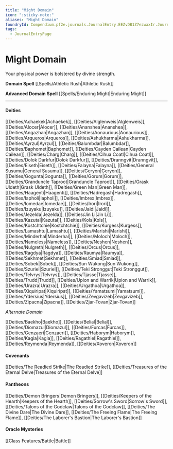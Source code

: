 ```yaml
---
title: "Might Domain"
icon: ":sticky-note:"
aliases: "Might Domain"
foundryId: Compendium.pf2e.journals.JournalEntry.EEZvDB1Z7ezwaxIr.JournalEntryPage.MOVMHZU1SfkhNN1K
tags:
  - JournalEntryPage
---
```


# Might Domain
Your physical power is bolstered by divine strength.

**Domain Spell** [[Spells/Athletic Rush|Athletic Rush]]

**Advanced Domain Spell** [[Spells/Enduring Might|Enduring Might]]

* * *

#### **Deities**

[[Deities/Achaekek|Achaekek]], [[Deities/Alglenweis|Alglenweis]], [[Deities/Alocer|Alocer]], [[Deities/Ananshea|Ananshea]], [[Deities/Angazhan|Angazhan]], [[Deities/Aonaurious|Aonaurious]], [[Deities/Arqueros|Arqueros]], [[Deities/Ashukharma|Ashukharma]], [[Deities/Ayrzul|Ayrzul]], [[Deities/Balumbdar|Balumbdar]], [[Deities/Baphomet|Baphomet]], [[Deities/Cayden Cailean|Cayden Cailean]], [[Deities/Charg|Charg]], [[Deities/Cihua Coatl|Cihua Coatl]], [[Deities/Dolok Darkfur|Dolok Darkfur]], [[Deities/Dranngvit|Dranngvit]], [[Deities/Eiseth|Eiseth]], [[Deities/Falayna|Falayna]], [[Deities/General Susumu|General Susumu]], [[Deities/Geryon|Geryon]], [[Deities/Gogunta|Gogunta]], [[Deities/Gorum|Gorum]], [[Deities/Granduncle Taproot|Granduncle Taproot]], [[Deities/Grask Uldeth|Grask Uldeth]], [[Deities/Green Man|Green Man]], [[Deities/Haagenti|Haagenti]], [[Deities/Hadregash|Hadregash]], [[Deities/Iapholi|Iapholi]], [[Deities/Imbrex|Imbrex]], [[Deities/Iomedae|Iomedae]], [[Deities/Irori|Irori]], [[Deities/Izuyaku|Izuyaku]], [[Deities/Jaidi|Jaidi]], [[Deities/Jezelda|Jezelda]], [[Deities/Jin Li|Jin Li]], [[Deities/Kazutal|Kazutal]], [[Deities/Kols|Kols]], [[Deities/Kostchtchie|Kostchtchie]], [[Deities/Kurgess|Kurgess]], [[Deities/Lamashtu|Lamashtu]], [[Deities/Marishi|Marishi]], [[Deities/Minderhal|Minderhal]], [[Deities/Moloch|Moloch]], [[Deities/Nameless|Nameless]], [[Deities/Neshen|Neshen]], [[Deities/Nulgreth|Nulgreth]], [[Deities/Orcus|Orcus]], [[Deities/Ragdya|Ragdya]], [[Deities/Raumya|Raumya]], [[Deities/Sekhmet|Sekhmet]], [[Deities/Smiad|Smiad]], [[Deities/Sobek|Sobek]], [[Deities/Sun Wukong|Sun Wukong]], [[Deities/Szuriel|Szuriel]], [[Deities/Teki Stronggut|Teki Stronggut]], [[Deities/Telvrys|Telvrys]], [[Deities/Tjasse|Tjasse]], [[Deities/Trudd|Trudd]], [[Deities/Upion and Warrik|Upion and Warrik]], [[Deities/Urazra|Urazra]], [[Deities/Urgathoa|Urgathoa]], [[Deities/Xiquiripat|Xiquiripat]], [[Deities/Yamatsumi|Yamatsumi]], [[Deities/Ydersius|Ydersius]], [[Deities/Zevgavizeb|Zevgavizeb]], [[Deities/Zipacna|Zipacna]], [[Deities/Zjar-Tovan|Zjar-Tovan]]

_Alternate Domain_

[[Deities/Baekho|Baekho]], [[Deities/Belial|Belial]], [[Deities/Diomazul|Diomazul]], [[Deities/Furcas|Furcas]], [[Deities/Genzaeri|Genzaeri]], [[Deities/Haborym|Haborym]], [[Deities/Kagia|Kagia]], [[Deities/Ragathiel|Ragathiel]], [[Deities/Reymenda|Reymenda]], [[Deities/Xoveron|Xoveron]]

#### **Covenants**

[[Deities/The Readied Strike|The Readied Strike]], [[Deities/Treasures of the Eternal Delve|Treasures of the Eternal Delve]]

#### **Pantheons**

[[Deities/Demon Bringers|Demon Bringers]], [[Deities/Keepers of the Hearth|Keepers of the Hearth]], [[Deities/Sorrow's Sword|Sorrow's Sword]], [[Deities/Talons of the Godclaw|Talons of the Godclaw]], [[Deities/The Divine Dare|The Divine Dare]], [[Deities/The Freeing Flame|The Freeing Flame]], [[Deities/The Laborer's Bastion|The Laborer's Bastion]]

#### **Oracle Mysteries**

[[Class Features/Battle|Battle]]
